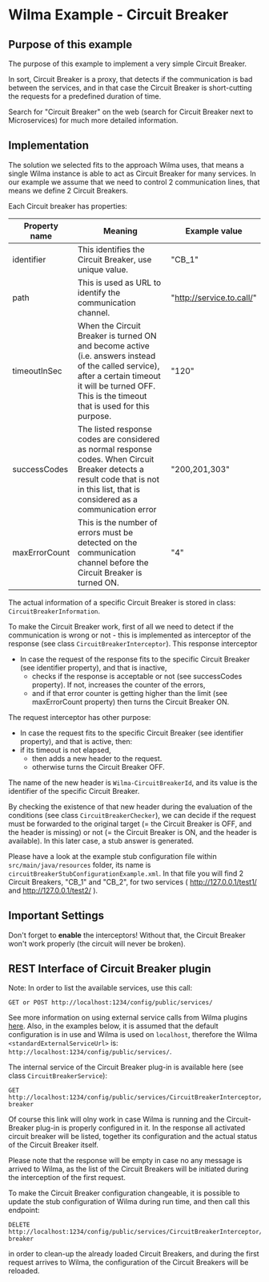 Wilma Example - Circuit Breaker
=============================

Purpose of this example
---------------------------------------
The purpose of this example to implement a very simple Circuit Breaker. 

In sort, Circuit Breaker is a proxy, that detects if the communication is bad between the services, 
and in that case the Circuit Breaker is short-cutting the requests for a predefined duration of time.

Search for "Circuit Breaker" on the web (search for Circuit Breaker next to Microservices) for much more detailed information.

Implementation
---------------------------------------
The solution we selected fits to the approach Wilma uses, that means a single Wilma instance 
is able to act as Circuit Breaker for many services.
In our example we assume that we need to control 2 communication lines, that means we define 2 Circuit Breakers.

Each Circuit breaker has properties:

| Property name | Meaning | Example value |
|---------------|---------|---------------|
| identifier | This identifies the Circuit Breaker, use unique value. | "CB_1" |
| path | This is used as URL to identify the communication channel. | "http://service.to.call/" |
| timeoutInSec | When the Circuit Breaker is turned ON and become active (i.e. answers instead of the called service), after a certain timeout it will be turned OFF. This is the timeout that is used for this purpose.| "120" |
| successCodes | The listed response codes are considered as normal response codes. When Circuit Breaker detects a result code that is not in this list, that is considered as a communication error| "200,201,303" |
| maxErrorCount | This is the number of errors must be detected on the communication channel before the Circuit Breaker is turned ON. | "4" |

The actual information of a specific Circuit Breaker is stored in class: `CircuitBreakerInformation`.

To make the Circuit Breaker work, first of all we need to detect if the communication is wrong or not - this is implemented
 as interceptor of the response (see class `CircuitBreakerInterceptor`). 
This response interceptor
 * In case the request of the response fits to the specific Circuit Breaker (see identifier property), and that is inactive,
   * checks if the response is acceptable or not (see successCodes property). If not, increases the counter of the errors,
   * and if that error counter is getting higher than the limit (see maxErrorCount property) then turns the Circuit Breaker ON.
   
The request interceptor has other purpose:
 * In case the request fits to the specific Circuit Breaker (see identifier property), and that is active, then:
 * if its timeout is not elapsed,
    * then adds a new header to the request.
    * otherwise turns the Circuit Breaker OFF.   

The name of the new header is `Wilma-CircuitBreakerId`, and its value is the identifier of the specific Circuit Breaker.

By checking the existence of that new header during the evaluation of the conditions (see class `CircuitBreakerChecker`), 
we can decide if the request must be forwarded to the original target (= the Circuit Breaker is OFF, and the header is missing) 
or not (= the Circuit Breaker is ON, and the header is available). In this later case, a stub answer is generated.  

Please have a look at the example stub configuration file within `src/main/java/resources` folder, its name is `circuitBreakerStubConfigurationExample.xml`.
In that file you will find 2 Circuit Breakers, "CB_1" and "CB_2", for two services ( http://127.0.0.1/test1/ and http://127.0.0.1/test2/ ).

Important Settings
---------------------------------------
Don't forget to **enable** the interceptors! Without that, the Circuit Breaker won't work properly (the circuit will never be broken).

REST Interface of Circuit Breaker plugin
---------------------------------------
Note: In order to list the available services, use this call:
```
GET or POST http://localhost:1234/config/public/services/
```
See more information on using external service calls from Wilma plugins [here](https://github.com/epam/Wilma/wiki/Service-extensions-in-Plugins).
Also, in the examples below, it is assumed that the default configuration is in use and Wilma is used on `localhost`,
therefore the Wilma `<standardExternalServiceUrl>` is: `http://localhost:1234/config/public/services/`.

The internal service of the Circuit Breaker plug-in is available here  (see class `CircuitBreakerService`):
```
GET http://localhost:1234/config/public/services/CircuitBreakerInterceptor/circuit-breaker
```
Of course this link will olny work in case Wilma is running and the Circuit-Breaker plug-in is properly configured in it.
In the response all activated circuit breaker will be listed, together its configuration and the actual status of the Circuit Breaker itself.

Please note that the response will be empty in case no any message is arrived to Wilma, 
as the list of the Circuit Breakers will be initiated during the interception of the first request.

To make the Circuit Breaker configuration changeable, it is possible to update the stub configuration of Wilma during run time,
and then call this endpoint: 

```
DELETE http://localhost:1234/config/public/services/CircuitBreakerInterceptor/circuit-breaker
```
in order to clean-up the already loaded Circuit Breakers, and during the first request arrives to Wilma, 
the configuration of the Circuit Breakers will be reloaded.
